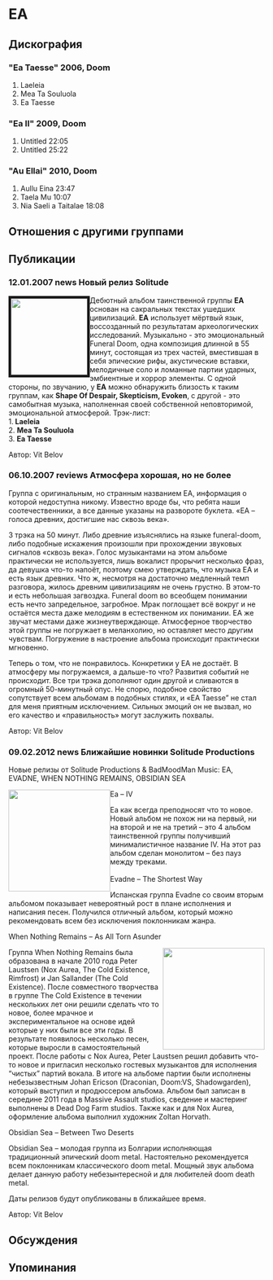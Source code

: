 # EA



## Дискография

### "Ea Taesse" 2006, Doom

1. Laeleia
2. Mea Ta Souluola
3. Ea Taesse

### "Ea II" 2009, Doom

1. Untitled 22:05  
2. Untitled 25:22 

### "Au Ellai" 2010, Doom

1. Aullu Eina 23:47  
2. Taela Mu 10:07  
3. Nia Saeli a Taitalae 18:08 


## Отношения с другими группами


## Публикации

### 12.01.2007 news Новый релиз Solitude

<P><IMG height=150 alt="" hspace=0 src="/images/news_rus/2007.01/11167.jpg" width=150 align=left border=5>Дебютный альбом таинственной группы <STRONG>EA</STRONG> основан на сакральных текстах ушедших цивилизаций. <STRONG>EA</STRONG> использует мёртвый язык, воссозданный по результатам археологических исследований. Музыкально - это эмоциональный Funeral Doom, одна композиция длинной в 55 минут, состоящая из трех частей, вместившая в себя эпические рифы, акустические вставки, мелодичные соло и ломанные партии ударных, эмбиентные и хоррор элементы. С одной стороны, по звучанию, у <STRONG>EA</STRONG> можно обнаружить близость к таким группам, как <STRONG>Shape Of Despair, Skepticism, Evoken</STRONG>, с другой - это самобытная музыка, наполненная своей собственной неповторимой, эмоциональной атмосферой. Трэк-лист:<BR>1.<STRONG> Laeleia<BR></STRONG>2. <STRONG>Mea Ta Souluola</STRONG><BR>3. <STRONG>Ea Taesse</STRONG></P>
Автор: Vit Belov

### 06.10.2007 reviews Атмосфера хорошая, но не более

<P>Группа с оригинальным, но странным названием EA, информация о которой недоступна никому. Известно вроде бы, что ребята наши соотечественники, а все данные указаны на развороте буклета. «EA – голоса древних, достигшие нас сквозь века».</P>
<P>3 трэка на 50 минут. Либо древние изъяснялись на языке funeral-doom, либо подобные искажения произошли при прохождении звуковых сигналов «сквозь века». Голос музыкантами на этом альбоме практически не используется, лишь вокалист прорычит несколько фраз, да девушка что-то напоёт, поэтому смею утверждать, что музыка EA и есть язык древних. Что ж, несмотря на достаточно медленный темп разговора, жилось древним цивилизациям не очень грустно. В этом-то и есть небольшая загвоздка. Funeral doom во всеобщем понимании есть нечто запредельное, загробное. Мрак поглощает всё вокруг и не остаётся места даже мелодиям в естественном их понимании. EA же звучат местами даже жизнеутверждающе. Атмосферное творчество этой группы не погружает в меланхолию, но оставляет место другим чувствам. Погружение в настроение альбома происходит практически мгновенно.</P>
<P>Теперь о том, что не понравилось. Конкретики у EA не достаёт. В атмосферу мы погружаемся, а дальше-то что? Развития событий не происходит. Все три трэка дополняют один другой и сливаются в огромный 50-минутный опус. Не спорю, подобное свойство сопутствует всем альбомам в подобных стилях, и «EA Taesse” не стал для меня приятным исключением. Сильных эмоций он не вызвал, но его качество и «правильность» могут заслужить похвалы.</P>
Автор: Vit Belov

### 09.02.2012 news Ближайшие новинки Solitude Productions

<P><SPAN class=tit1>Новые релизы от Solitude Productions & BadMoodMan Music: EA, EVADNE, WHEN NOTHING REMAINS, OBSIDIAN SEA</SPAN></P>
<P><SPAN class=tit1></SPAN><SPAN class=tit3><IMG height=200 alt="" hspace=0 src="/images/news_rus/2012.02/23007.gif" width=200 align=left border=0>Ea – IV</SPAN></P>
<P><SPAN class=tit3></SPAN>Ea как всегда преподносят что то новое. Новый альбом не похож ни на первый, ни на второй и не на третий – это 4 альбом таинственной группы получивший минималистичное название IV. На этот раз альбом сделан монолитом – без пауз между треками.<BR>&nbsp;<BR><SPAN class=tit3>Evadne – The Shortest Way</SPAN></P>
<P><SPAN class=tit3></SPAN>Испанская группа Evadne со своим вторым альбомом показывает невероятный рост в плане исполнения и написания песен. Получился отличный альбом, который можно рекомендовать всем без исключения поклонникам жанра.</P>
<P><SPAN class=tit3>When Nothing Remains – As All Torn Asunder</SPAN></P>
<P><IMG height=200 alt="" hspace=0 src="/images/news_rus/2012.02/23009.gif" width=200 align=right border=0>Группа When Nothing Remains была образована в начале 2010 года Peter Laustsen (Nox Aurea, The Cold Existence, Rimfrost) и Jan Sallander (The Cold Existence). После совместного творчества в группе The Cold Existence в течении нескольких лет они решили сделать что то новое, более мрачное и экспериментальное на основе идей которые у них были все эти годы. В результате появилось несколько песен, которые выросли в самостоятельный проект. После работы с Nox Aurea, Peter Laustsen решил добавить что-то новое и пригласил несколько гостевых музыкантов для исполнения “чистых” партий вокала. В итоге на альбоме партии были исполнены небезызвестным Johan Ericson (Draconian, Doom:VS, Shadowgarden), который выступил и продюссером альбома. Альбом был записан в середине 2011 года в Massive Assault studios, сведение и мастеринг выполнены в Dead Dog Farm studios. Также как и для Nox Aurea, оформление альбома выполнил художник Zoltan Horvath.</P>
<P><SPAN class=tit3>Obsidian Sea – Between Two Deserts</SPAN></P>
<P>Obsidian Sea – молодая группа из Болгарии исполняющая традиционный эпический doom metal. Настоятельно рекомендуется всем поклонникам классического doom metal. Мощный звук альбома делает данную работу небезынтересной и для любителей doom death metal. </P>
<P>Даты релизов будут опубликованы в ближайшее время.</P>
Автор: Vit Belov


## Обсуждения


## Упоминания

